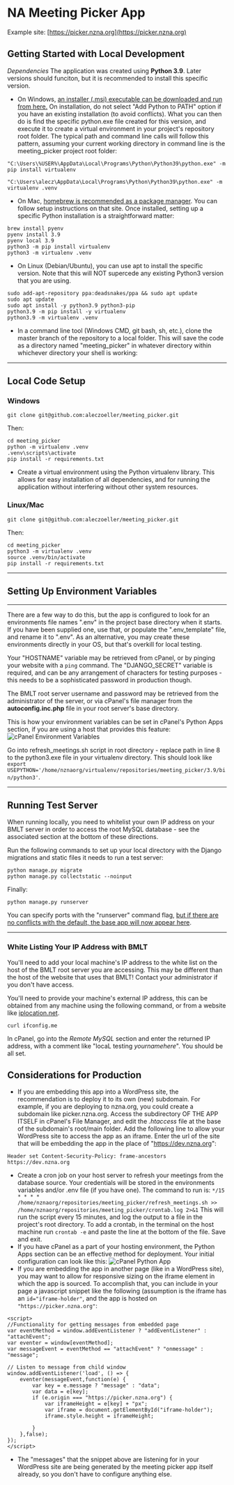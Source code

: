 # NA Meeting Picker App #

Example site: [https://picker.nzna.org](https://picker.nzna.org)

## Getting Started with Local Development ##

 *Dependencies*
 The application was created using **Python 3.9**.  Later versions should funciton, but it is recommended to install this specific version.  
  - On Windows, [an installer (.msi) executable can be downloaded and run from here.](https://www.python.org/downloads/release/python-3912/)  On installation, do not select "Add Python to PATH" option if you have an existing installation (to avoid conflicts).  What you can then do is find the specific python.exe file created for this version, and execute it to create a virtual environment in your project's repository root folder.  The typical path and command line calls will follow this pattern, assuming your current working directory in command line is the meeting_picker project root folder:

  `"C:\Users\%USER%\AppData\Local\Programs\Python\Python39\python.exe" -m pip install virtualenv`

  `"C:\Users\alecz\AppData\Local\Programs\Python\Python39\python.exe" -m virtualenv .venv`

  - On Mac, [homebrew is recommended as a package manager](https://brew.sh/).  You can follow setup instructions on that site.  Once installed, setting up a specific Python installation is a straightforward matter:
```
brew install pyenv
pyenv install 3.9
pyenv local 3.9
python3 -m pip install virtualenv
python3 -m virtualenv .venv
```
  - On Linux (Debian/Ubuntu), you can use apt to install the specific version. Note that this will NOT supercede any existing Python3 version that you are using.
```
sudo add-apt-repository ppa:deadsnakes/ppa && sudo apt update
sudo apt update
sudo apt install -y python3.9 python3-pip
python3.9 -m pip install -y virtualenv
python3.9 -m virtualenv .venv
```
 - In a command line tool (Windows CMD, git bash, sh, etc.), clone the master branch of the repository to a local folder.  This will save the code as a directory named "meeting_picker" in whatever directory within whichever directory your shell is working:
---

## Local Code Setup ##

 ### Windows ###

`git clone git@github.com:aleczoeller/meeting_picker.git`

Then:

```
cd meeting_picker
python -m virtualenv .venv
.venv\scripts\activate
pip install -r requirements.txt
```

- Create a virtual environment using the Python virtualenv library.  This allows for easy installation of all dependencies, and for running the application without interfering without other system resources.
### Linux/Mac ###

```git clone git@github.com:aleczoeller/meeting_picker.git```

Then:

```
cd meeting_picker
python3 -m virtualenv .venv
source .venv/bin/activate
pip install -r requirements.txt
```
---

## Setting Up Environment Variables ##
---

There are a few way to do this, but the app is configured to look for an environments file names ".env" in the project base directory when it starts.  If you have been supplied one, use that, or populate the ".env_template" file, and rename it to ".env".  As an alternative, you may create these environments directly in your OS, but that's overkill for local testing. 

Your "HOSTNAME" variable may be retrieved from cPanel, or by pinging your website with a `ping` command.  The "DJANGO_SECRET" variable is required, and can be any arrangement of characters for testing purposes - this needs to be a sophisticated password in production though.  

The BMLT root server username and password may be retrieved from the administrator of the server, or via cPanel's file manager from the **autoconfig.inc.php** file in your root server's base directory.

This is how your environment variables can be set in cPanel's Python Apps section, if you are using a host that provides this feature:
![cPanel Environment Variables](resources/readme_envs.png)


Go into refresh_meetings.sh script in root directory - replace path in line 8 to the python3.exe file in your virtualenv directory.  This should look like `export USEPYTHON='/home/nznaorg/virtualenv/repositories/meeting_picker/3.9/bin/python3'`. 
 
---

## Running Test Server ##
When running locally, you need to whitelist your own IP address on your BMLT server in order to access the root MySQL database - see the associated section at the bottom of these directions.

Run the following commands to set up your local directory with the Django migrations and static files it needs to run a test server:

```
python manage.py migrate
python manage.py collectstatic --noinput
```

Finally:

`python manage.py runserver`

You can specify ports with the "runserver" command flag, [but if there are no conflicts with the default, the base app will now appear here](http://127.0.0.1:8000/nan/nan/nan/).

---

### White Listing Your IP Address with BMLT ###
You'll need to add your local machine's IP address to the white list on the host of the BMLT root server you are accessing.  This may be different than the host of the website that uses that BMLT! Contact your administrator if you don't have access.

You'll need to provide your machine's external IP address, this can be obtained from any machine using the following command, or from a website like [iplocation.net](iplocation.net).

`curl ifconfig.me`

In cPanel, go into the *Remote MySQL* section and enter the returned IP address, with a comment like "locaL testing *yournamehere*". You should be all set.

## Considerations for Production ##

- If you are embedding this app into a WordPress site, the recommendation is to deploy it to its own (new) subdomain.  For example, if you are deploying to nzna.org, you could create a subdomain like picker.nzna.org.  Access the subdirectory OF THE APP ITSELF in cPanel's File Manager, and edit the *.htaccess* file at the base of the subdomain's root/main folder.  Add the following line to allow your WordPress site to access the app as an iframe. Enter the url of the site that will be embedding the app in the place of "https://dev.nzna.org":
```
Header set Content-Security-Policy: frame-ancestors https://dev.nzna.org
```
- Create a cron job on your host server to refresh your meetings from the database source. Your credentials will be stored in the environments variables and/or .env file (if you have one).  The command to run is: `*/15 * * * * /home/nznaorg/repositories/meeting_picker/refresh_meetings.sh >> /home/nznaorg/repositories/meeting_picker/crontab.log 2>&1`  This will run the script every 15 minutes, and log the output to a file in the project's root directory.  To add a crontab, in the terminal on the host machine run `crontab -e` and paste the line at the bottom of the file.  Save and exit.
- If you have cPanel as a part of your hosting environment, the Python Apps section can be an effective method for deployment.  Your initial configuration can look like this:
![cPanel Python App](resources/readme_setup.png)
- If you are embedding the app in another page (like in a WordPress site), you may want to allow for responsive sizing on the iframe element in which the app is sourced.  To accomplish that, you can include in your page a javascript snippet like the following (assumption is the iframe has an `id="iframe-holder"`, and the app is hosted on `"https://picker.nzna.org"`:
```
<script>
//Functionality for getting messages from embedded page
var eventMethod = window.addEventListener ? "addEventListener" : "attachEvent";
var eventer = window[eventMethod];
var messageEvent = eventMethod == "attachEvent" ? "onmessage" : "message";

// Listen to message from child window
window.addEventListener('load', () => {
    eventer(messageEvent,function(e) {
        var key = e.message ? "message" : "data";
        var data = e[key];
        if (e.origin === "https://picker.nzna.org") {
            var iframeHeight = e[key] + "px";
            var iframe = document.getElementById("iframe-holder");
            iframe.style.height = iframeHeight;
    
        }
    },false);
});
</script>
```
- The "messages" that the snippet above are listening for in your WordPress site are being generated by the meeting picker app itself already, so you don't have to configure anything else.  
